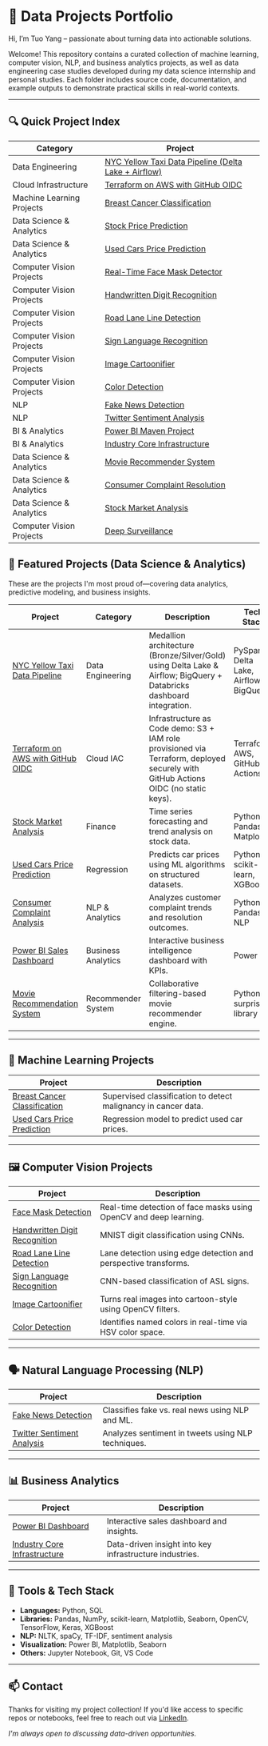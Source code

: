 
# 📂 Data Projects Portfolio

Hi, I’m Tuo Yang – passionate about turning data into actionable solutions.

Welcome! This repository contains a curated collection of machine learning, computer vision, NLP, and business analytics projects, as well as data engineering case studies developed during my data science internship and personal studies. Each folder includes source code, documentation, and example outputs to demonstrate practical skills in real-world contexts.

---

## 🔍 Quick Project Index

| Category                 | Project                                                                 |
|--------------------------|-------------------------------------------------------------------------|
| Data Engineering         | [NYC Yellow Taxi Data Pipeline (Delta Lake + Airflow)](./Projects/NYC-Taxi-Pipeline) |
| Cloud Infrastructure     | [Terraform on AWS with GitHub OIDC](./Projects/Cloud-IaC-Terraform-AWS-OIDC) |
| Machine Learning Projects| [Breast Cancer Classification](./Projects/BreastCancerClassification)    |
| Data Science & Analytics | [Stock Price Prediction](./Projects/StockPricePrediction)                |
| Data Science & Analytics | [Used Cars Price Prediction](./Projects/Used%20Cars%20Price%20Prediction%20-%20Data%20Science%20Project) |
| Computer Vision Projects | [Real-Time Face Mask Detector](./Projects/Real-Time_Face_Mask_Detector)  |
| Computer Vision Projects | [Handwritten Digit Recognition](./Projects/HandwrittenDigitRecognition)  |
| Computer Vision Projects | [Road Lane Line Detection](./Projects/RoadLaneLineDetection)              |
| Computer Vision Projects | [Sign Language Recognition](./Projects/SignLanguageRecognition)          |
| Computer Vision Projects | [Image Cartoonifier](./Projects/Image_Cartoonier)                        |
| Computer Vision Projects | [Color Detection](./Projects/ColorDetection)                             |
| NLP                      | [Fake News Detection](./Projects/FakeNewsDetectionwithPythonandML)       |
| NLP                      | [Twitter Sentiment Analysis](./Projects/Mini%20Project%203%20-%20Twitter%20Sentimental%20Analysis%20Using%20NLP%20and%20Python) |
| BI & Analytics           | [Power BI Maven Project](./Projects/Power-BI-Maven-Project)              |
| BI & Analytics           | [Industry Core Infrastructure](./Projects/Mini%20Project%204%20-%20Industry%20Core%20Infrastructure) |
| Data Science & Analytics | [Movie Recommender System](./Projects/DSML%20Internship%20Certification%20Project-Movie%20Recommender%20System) |
| Data Science & Analytics | [Consumer Complaint Resolution](./Projects/Mini%20Project%202%20-%20Consumer%20Complaint%20Resolution%20Analysis%20Using%20Python) |
| Data Science & Analytics | [Stock Market Analysis](./Projects/Mini%20Project%201%20-%20Stock%20Market%20Analysis%20Using%20Python) |
| Computer Vision Projects | [Deep Surveillance](./Projects/DeepSurveillanceWithDeepLearning)

## 🚀 Featured Projects (Data Science & Analytics)

These are the projects I'm most proud of—covering data analytics, predictive modeling, and business insights.

| Project | Category | Description | Tech Stack |
|--------|----------|-------------|------------|
| [NYC Yellow Taxi Data Pipeline](./Projects/NYC-Taxi-Pipeline) | Data Engineering | Medallion architecture (Bronze/Silver/Gold) using Delta Lake & Airflow; BigQuery + Databricks dashboard integration. | PySpark, Delta Lake, Airflow, BigQuery |
| [Terraform on AWS with GitHub OIDC](./Projects/Cloud-IaC-Terraform-AWS-OIDC) | Cloud IAC | Infrastructure as Code demo: S3 + IAM role provisioned via Terraform, deployed securely with GitHub Actions OIDC (no static keys). | Terraform, AWS, GitHub Actions |
| [Stock Market Analysis](./Projects/Mini%20Project%201%20-%20Stock%20Market%20Analysis%20Using%20Python) | Finance | Time series forecasting and trend analysis on stock data. | Python, Pandas, Matplotlib |
| [Used Cars Price Prediction](./Projects/Used%20Cars%20Price%20Prediction%20-%20Data%20Science%20with%20Python%20Certification%20Course%20Certification%20Project) | Regression | Predicts car prices using ML algorithms on structured datasets. | Python, scikit-learn, XGBoost |
| [Consumer Complaint Analysis](./Projects/Mini%20Project%202%20-%20Consumer%20Complaint%20Resolution%20Analysis%20Using%20Python) | NLP & Analytics | Analyzes customer complaint trends and resolution outcomes. | Python, Pandas, NLP |
| [Power BI Sales Dashboard](./Projects/Power-BI-Maven-Project) | Business Analytics | Interactive business intelligence dashboard with KPIs. | Power BI |
| [Movie Recommendation System](./Projects/DSML%20Internship%20Certification%20Project-Movie%20Recommender%20System) | Recommender System | Collaborative filtering-based movie recommender engine. | Python, surprise library |

---

## 🧠 Machine Learning Projects

| Project | Description |
|--------|-------------|
| [Breast Cancer Classification](./Projects/BreastCancerClassification) | Supervised classification to detect malignancy in cancer data. |
| [Used Cars Price Prediction](./Projects/Used%20Cars%20Price%20Prediction%20-%20Data%20Science%20with%20Python%20Certification%20Course%20Certification%20Project) | Regression model to predict used car prices. |

---

## 🖼️ Computer Vision Projects

| Project | Description |
|--------|-------------|
| [Face Mask Detection](./Projects/Real-Time_Face_Mask_Detector) | Real-time detection of face masks using OpenCV and deep learning. |
| [Handwritten Digit Recognition](./Projects/HandwrittenDigitRecognition) | MNIST digit classification using CNNs. |
| [Road Lane Line Detection](./Projects/RoadLaneLineDetection) | Lane detection using edge detection and perspective transforms. |
| [Sign Language Recognition](./Projects/SignLanguageRecognition) | CNN-based classification of ASL signs. |
| [Image Cartoonifier](./Projects/Image_Cartoonier) | Turns real images into cartoon-style using OpenCV filters. |
| [Color Detection](./Projects/ColorDetection) | Identifies named colors in real-time via HSV color space. |

---

## 🗣️ Natural Language Processing (NLP)

| Project | Description |
|--------|-------------|
| [Fake News Detection](./Projects/FakeNewsDetectionwithPythonandML) | Classifies fake vs. real news using NLP and ML. |
| [Twitter Sentiment Analysis](./Projects/Mini%20Project%203%20%20%E2%80%93%20Twitter%20Sentimental%20Analysis%20Using%20NLP%20and%20Python) | Analyzes sentiment in tweets using NLP techniques. |

---

## 📊 Business Analytics

| Project | Description |
|--------|-------------|
| [Power BI Dashboard](./Projects/Power-BI-Maven-Project) | Interactive sales dashboard and insights. |
| [Industry Core Infrastructure](./Projects/Mini%20Project%204%20-%20lndustry%20Core%20Infrastructure) | Data-driven insight into key infrastructure industries. |

---

## 🧰 Tools & Tech Stack

- **Languages:** Python, SQL
- **Libraries:** Pandas, NumPy, scikit-learn, Matplotlib, Seaborn, OpenCV, TensorFlow, Keras, XGBoost
- **NLP:** NLTK, spaCy, TF-IDF, sentiment analysis
- **Visualization:** Power BI, Matplotlib, Seaborn
- **Others:** Jupyter Notebook, Git, VS Code

---

## 📫 Contact

Thanks for visiting my project collection! If you'd like access to specific repos or notebooks, feel free to reach out via [LinkedIn](https://www.linkedin.com/in/tuo-yang-6b772b207/).

_I'm always open to discussing data-driven opportunities._
